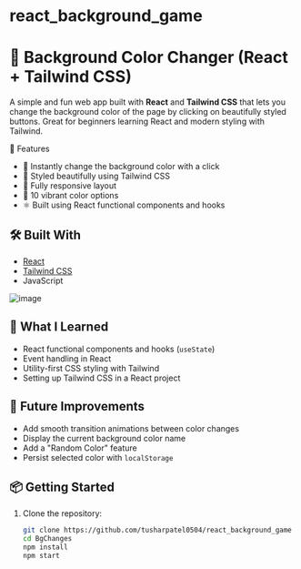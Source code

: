# react_background_game

# 🎨 Background Color Changer (React + Tailwind CSS)

A simple and fun web app built with **React** and **Tailwind CSS** that lets you change the background color of the page by clicking on beautifully styled buttons. Great for beginners learning React and modern styling with Tailwind.

 🚀 Features

- 🎨 Instantly change the background color with a click
- 💅 Styled beautifully using Tailwind CSS
- 📱 Fully responsive layout
- 🌈 10 vibrant color options
- ⚛️ Built using React functional components and hooks

## 🛠️ Built With

- [React](https://reactjs.org/)
- [Tailwind CSS](https://tailwindcss.com/)
- JavaScript

![image](https://github.com/user-attachments/assets/38f138da-83c2-4290-a9f0-c1b01d1d4d0e)

## 🧠 What I Learned

- React functional components and hooks (`useState`)
- Event handling in React
- Utility-first CSS styling with Tailwind
- Setting up Tailwind CSS in a React project

## 🚧 Future Improvements

- Add smooth transition animations between color changes
- Display the current background color name
- Add a "Random Color" feature
- Persist selected color with `localStorage`

## 📦 Getting Started

1. Clone the repository:
   ```bash
   git clone https://github.com/tusharpatel0504/react_background_game
   cd BgChanges
   npm install
   npm start





